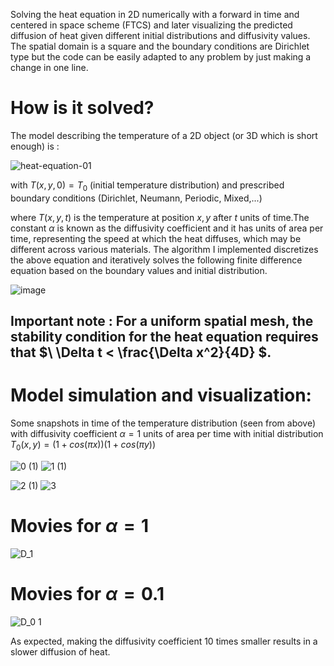 Solving the heat equation in 2D numerically with a forward in time and centered in space scheme (FTCS) and later visualizing the predicted diffusion of heat given different initial distributions and diffusivity values. The spatial domain is a square and the boundary conditions are Dirichlet type but the code can be easily adapted to any problem by just making a change in one line.

# How is it solved?
The model describing the temperature of a 2D object (or 3D which is short enough) is :

![heat-equation-01](https://github.com/Panithecracker/Differential-Equations/assets/97905110/a7edba8b-b120-4480-a8db-5c47540b55eb) 

with $T(x,y,0) = T_0$ (initial temperature distribution) and prescribed boundary conditions (Dirichlet, Neumann, Periodic, Mixed,...)

where $T(x,y,t)$ is the temperature at position $x,y$ after $t$ units of time.The constant $\alpha$ is known as the diffusivity coefficient and it has units of area per time, representing the speed at which the heat diffuses, which may be different across various materials.
The algorithm I implemented discretizes the above equation and iteratively solves the following finite difference equation based on the boundary values and initial distribution. 
 

![image](https://github.com/Panithecracker/Differential-Equations/assets/97905110/04b6ba3a-3601-4cca-a145-e269da143cbb)

## Important note : For a uniform spatial mesh, the stability condition for the heat equation requires that $\ \Delta t < \frac{\Delta x^2}{4D} \$.

# Model simulation and visualization:
Some snapshots in time of the temperature distribution (seen from above) with diffusivity coefficient $\alpha = 1$ units of area per time with initial distribution $T_0(x,y) = (1+cos(\pi x))(1+cos(\pi y))$


![0 (1)](https://github.com/Panithecracker/Differential-Equations/assets/97905110/81624978-edf2-4f12-912a-9f40dd36257d) ![1 (1)](https://github.com/Panithecracker/Differential-Equations/assets/97905110/0e574889-284c-4918-b05b-478ac3f5317a)

![2 (1)](https://github.com/Panithecracker/Differential-Equations/assets/97905110/1bff8e71-a78f-48b3-9d48-668582de4de6) ![3](https://github.com/Panithecracker/Differential-Equations/assets/97905110/66a2dd25-0506-4d50-a340-07a05d520042)
# Movies for $\alpha = 1$

![D_1](https://github.com/Panithecracker/Differential-Equations/assets/97905110/0720c5f6-c306-4502-98ce-39a28ff91734)


# Movies for $\alpha =0.1$

![D_0 1](https://github.com/Panithecracker/Differential-Equations/assets/97905110/7aac2e26-396d-48ba-8d18-af992e9e6b57)

As expected, making the diffusivity coefficient 10 times smaller results in a slower diffusion of heat.
